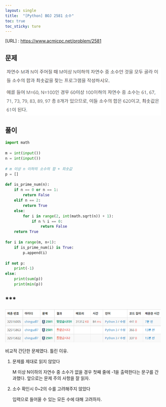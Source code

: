 ```yaml
---
layout: single
title:  "[Python] BOJ 2581 소수"
toc: true
toc_sticky: ture
---
```




[URL] : <https://www.acmicpc.net/problem/2581>



## 문제

![image-20210823121418167](../images/image-20210823121418167.png)



## 풀이

```python
import math

m = int(input())
n = int(input()) 

# m 이상 n 이하의 소수의 합 + 최솟값
p = []

def is_prime_num(n):
	if n == 0 or n == 1:
		return False
	elif n == 2:
		return True
	else:
		for i in range(2, int(math.sqrt(n)) + 1):
			if n % i == 0:
				return False
	return True

for i in range(m, n+1):
	if is_prime_num(i) is True:
		p.append(i)

if not p:
	print(-1)
else:
	print(sum(p))
	print(min(p))
```





## ***

![image-20210823121826765](../images/image-20210823121826765.png)



비교적 간단한 문제였다. 틀린 이유.

1. 문제를 제대로 읽지 않았다

   M 이상 N이하의 자연수 중 소수가 없을 경우 첫째 줄에 -1을 출력한다는 문구를 간과했다. 앞으로는 문제 주의 사항을 잘 읽자.

2. 소수 확인시 0~2의 수를 고려해주지 않았다

   입력으로 들어올 수 있는 모든 수에 대해 고려하자.



